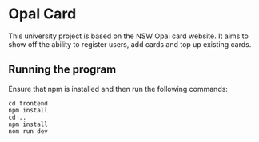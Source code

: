 # Opal Card
This university project is based on the NSW Opal card website. It aims to show off the ability to register users, add cards and top up existing cards.

## Running the program

Ensure that npm is installed and then run the following commands:
```
cd frontend
npm install
cd ..
npm install
nom run dev
```
